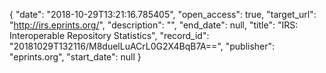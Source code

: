 {
  "date": "2018-10-29T13:21:16.785405", 
  "open_access": true, 
  "target_url": "http://irs.eprints.org/", 
  "description": "", 
  "end_date": null, 
  "title": "IRS: Interoperable Repository Statistics", 
  "record_id": "20181029T132116/M8duelLuACrL0G2X4BqB7A==", 
  "publisher": "eprints.org", 
  "start_date": null
}

